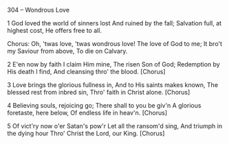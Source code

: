 304 – Wondrous Love


1
God loved the world of sinners lost
And ruined by the fall;
Salvation full, at highest cost,
He offers free to all.

Chorus:
Oh, 'twas love, 'twas wondrous love!
The love of God to me;
It bro't my Saviour from above,
To die on Calvary.

2
E'en now by faith I claim Him mine,
The risen Son of God;
Redemption by His death I find,
And cleansing thro' the blood.  [Chorus]

3
Love brings the glorious fullness in,
And to His saints makes known,
The blessed rest from inbred sin,
Thro' faith in Christ alone.  [Chorus]

4
Believing souls, rejoicing go;
There shall to you be giv'n
A glorious foretaste, here below,
Of endless life in heav'n.  [Chorus]

5
Of vict'ry now o'er Satan's pow'r
Let all the ransom'd sing,
And triumph in the dying hour
Thro' Christ the Lord, our King.  [Chorus]
